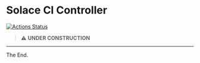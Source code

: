 # Solace CI Controller


[![Actions Status](https://github.com/solace-iot-team/solace-ci-controller/workflows/Run-Tests/badge.svg)](https://github.com/solace-iot-team/solace-ci-controller/actions)


> :warning: **UNDER CONSTRUCTION**

---
The End.
